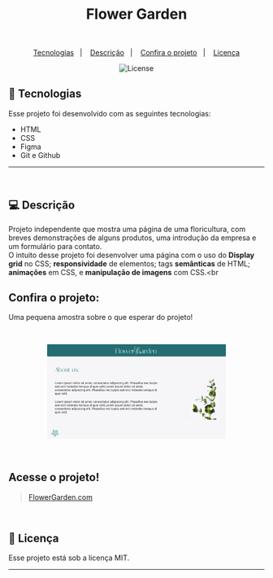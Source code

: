 <h1 align="center"> Flower Garden </h1>

<br>

<p align="center">
  <a href="#-tecnologias">Tecnologias</a>&nbsp;&nbsp;&nbsp;|&nbsp;&nbsp;&nbsp;
  <a href="#-descrição">Descrição</a>&nbsp;&nbsp;&nbsp;|&nbsp;&nbsp;&nbsp;
  <a href="#-confira-o-projeto">Confira o projeto</a>&nbsp;&nbsp;&nbsp;|&nbsp;&nbsp;&nbsp;
  <a href="#memo-licença">Licença</a>
</p>

<p align="center">
  <img alt="License" src="https://img.shields.io/static/v1?label=license&message=MIT&color=blueviolet">
</p>

## 🚀 Tecnologias

Esse projeto foi desenvolvido com as seguintes tecnologias:

- HTML
- CSS
- Figma
- Git e Github
---
<br>

## 💻 Descrição

Projeto independente que mostra uma página de uma floricultura, com breves demonstrações de alguns produtos, uma introdução da empresa e um formulário para contato. <br>
O intuito desse projeto foi desenvolver uma página com o uso do **Display grid** no CSS; **responsividade** de elementos; tags **semânticas** de HTML; **animações** em CSS, e **manipulação de imagens** com CSS.<br

## Confira o projeto:

<p>
  Uma pequena amostra sobre o que esperar do projeto!
</p>

<br>


<p align="center">
  <img alt="projeto Flower garden" src=".github/preview.png" width="70%">
</p>

<br>

## Acesse o projeto!


>[FlowerGarden.com](https://eduvieira131.github.io/Flower-garden/)

<br>

## :memo: Licença

Esse projeto está sob a licença MIT.

---
